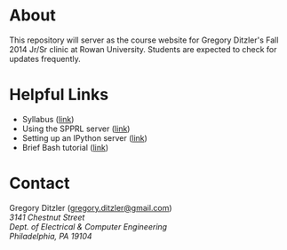 # About

This repository will server as the course website for Gregory Ditzler's Fall 2014 Jr/Sr clinic at Rowan University. Students are expected to check for updates frequently. 

# Helpful Links

* Syllabus ([link](https://github.com/gditzler/RU-EngrClinic-Fa2014/blob/master/Syllabus.md))
* Using the SPPRL server ([link](https://github.com/gditzler/Miscellaneous-IPython-Notebooks/blob/master/SPPRL-Server.md))
* Setting up an IPython server ([link](http://ipython.org/ipython-doc/1/interactive/public_server.html]))
* Brief Bash tutorial ([link](http://nbviewer.ipython.org/github/gditzler/bio-course-materials/blob/master/notebooks/Bash-Tutorial.ipynb))


# Contact 

Gregory Ditzler (<gregory.ditzler@gmail.com>) <br>
*3141 Chestnut Street* <br>
*Dept. of Electrical & Computer Engineering* <br>
*Philadelphia, PA 19104*
